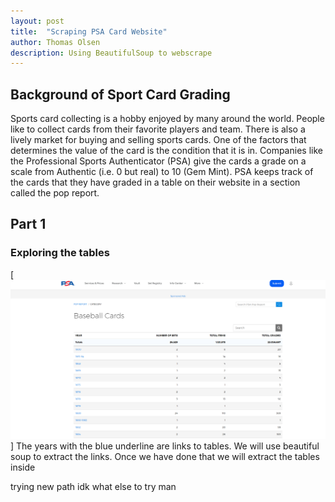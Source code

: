 ```yaml
---
layout: post
title:  "Scraping PSA Card Website"
author: Thomas Olsen
description: Using BeautifulSoup to webscrape
---
```


## Background of Sport Card Grading
Sports card collecting is a hobby enjoyed by many around the world. People like to collect cards from their favorite players and team.  There is also a lively market for buying and selling sports cards.  One of the factors that determines the value of the card is the condition that it is in. Companies like the Professional Sports Authenticator (PSA) give the cards a grade on a scale from Authentic (i.e. 0 but real) to 10 (Gem Mint).  PSA keeps track of the cards that they have graded in a table on their website in a section called the pop report.  

## Part 1
### Exploring the tables

[![test](/assets/images/links.png "links")]
The years with the blue underline are links to tables.  We will use beautiful soup to extract the links. Once we have done that we will extract the tables inside

trying new path
idk what else to try man
